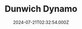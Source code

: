 ---
date: 2024-07-21T02:32:54.000Z
title: Dunwich Dynamo
latitude: 51.54243467375636
longitude: -0.05784669890999794
sport: cycling
distance: 178.87705
time: 22852
avgSpeed: 28.1808
maxSpeed: 54.6012
avgHr: 130
maxHr: 158
avgCadence: 84
maxCadence: 118
avgPower: 138
maxPower: 493
calories: 3182
geojson: /geojson/1737458164979.geojson
category: exercise
---